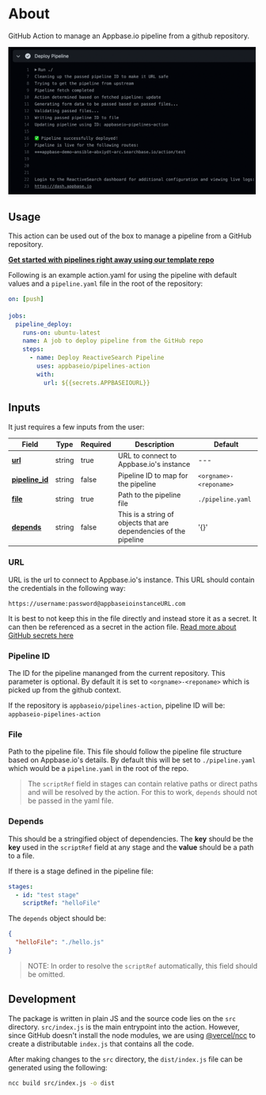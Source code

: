 # About

GitHub Action to manage an Appbase.io pipeline from a github repository.

<img src="./.github/assets/preview.png" alt="Preview of deploying action" width=500px>

## Usage

This action can be used out of the box to manage a pipeline from a GitHub repository.

**[Get started with pipelines right away using our template repo](https://github.com/appbaseio/pipelines-template)**

Following is an example action.yaml for using the pipeline with default values and a `pipeline.yaml` file in the root of the repository:

```yaml
on: [push]

jobs:
  pipeline_deploy:
    runs-on: ubuntu-latest
    name: A job to deploy pipeline from the GitHub repo
    steps:
      - name: Deploy ReactiveSearch Pipeline
        uses: appbaseio/pipelines-action
        with:
          url: ${{secrets.APPBASEIOURL}}
```

## Inputs

It just requires a few inputs from the user:

| Field | Type | Required | Description | Default |
| --- | --- | --- | --- | --- |
| **[url](#url)** | string | true | URL to connect to Appbase.io's instance | --- |
| **[pipeline_id](#pipeline-id)** | string | false | Pipeline ID to map for the pipeline | `<orgname>-<reponame>` |
| **[file](#file)** | string | true | Path to the pipeline file | `./pipeline.yaml` |
| **[depends](#depends)** | string | false | This is a string of objects that are dependencies of the pipeline | '{}' |

### URL

URL is the url to connect to Appbase.io's instance. This URL should contain the credentials in the following way:

```
https://username:password@appbaseioinstanceURL.com
```

It is best to not keep this in the file directly and instead store it as a secret. It can then be referenced as a secret in the action file. [Read more about GitHub secrets here](https://docs.github.com/en/actions/security-guides/encrypted-secrets)

### Pipeline ID

The ID for the pipeline mananged from the current repository. This parameter is optional. By default it is set to `<orgname>-<reponame>` which is picked up from the github context.

If the repository is `appbaseio/pipelines-action`, pipeline ID will be: `appbaseio-pipelines-action`

### File

Path to the pipeline file. This file should follow the pipeline file structure based on Appbase.io's details. By default this will be set to `./pipeline.yaml` which would be a `pipeline.yaml` in the root of the repo.

> The `scriptRef` field in stages can contain relative paths or direct paths and will be resolved by the action. For this to work, `depends` should not be passed in the yaml file.

### Depends

This should be a stringified object of dependencies. The **key** should be the **key** used in the `scriptRef` field at any stage and the **value** should be a path to a file.

If there is a stage defined in the pipeline file:

```yaml
stages:
  - id: "test stage"
    scriptRef: "helloFile"
```

The `depends` object should be:

```json
{
  "helloFile": "./hello.js"
}
```

> NOTE: In order to resolve the `scriptRef` automatically, this field should be omitted.


## Development

The package is written in plain JS and the source code lies on the `src` directory. `src/index.js` is the main entrypoint into the action. However, since GitHub doesn't install the node modules, we are using [@vercel/ncc](https://github.com/vercel/ncc) to create a distributable `index.js` that contains all the code.

After making changes to the `src` directory, the `dist/index.js` file can be generated using the following:

```sh
ncc build src/index.js -o dist
```